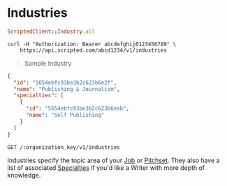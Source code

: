 # Industries

```ruby
ScriptedClient::Industry.all
```

```shell
curl -H "Authorization: Bearer abcdefghij0123456789" \
    https://api.scripted.com/abcd1234/v1/industries
```

> Sample Industry

```json
{
  "id": "5654ebfc93be3b2c623b6e2f",
  "name": "Publishing & Journalism",
  "specialties": [
    {
      "id": "5654ebfc93be3b2c623b6eab",
      "name": "Self Publishing"
    }
  ]
}
```

`GET /:organization_key/v1/industries`

Industries specify the topic area of your [Job](#jobs) or [Pitchset](#pitchsets). They also have a list of associated [Specialties](#specialties) if you'd like a Writer with more depth of knowledge.
